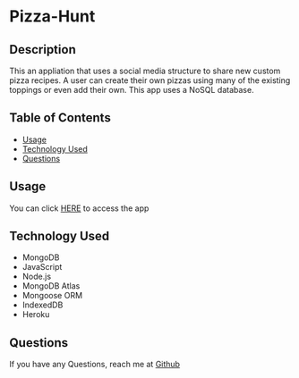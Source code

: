 # Pizza-Hunt

## Description 

This an appliation that uses a social media structure to share new custom pizza recipes. A user can create their own pizzas using many of the existing toppings or even add their own. This app uses a NoSQL database.

## Table of Contents
  - [Usage](#Usage)
  - [Technology Used](#technology-used)
  - [Questions](#Questions)

## Usage

You can click [HERE](https://fierce-falls-54250.herokuapp.com/) to access the app
## Technology Used
* MongoDB
* JavaScript
* Node.js
* MongoDB Atlas
* Mongoose ORM
* IndexedDB
* Heroku

## Questions
If you have any Questions, reach me at [Github](https://github.com/ItzGuled)
